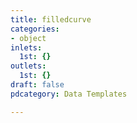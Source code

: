 ```yaml
---
title: filledcurve
categories:
- object
inlets:
  1st: {}
outlets:
  1st: {}
draft: false
pdcategory: Data Templates

---
```


